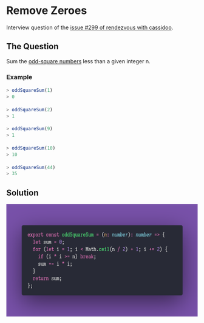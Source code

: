 # Remove Zeroes

Interview question of the [issue #299 of rendezvous with cassidoo](https://buttondown.email/cassidoo/archive/6053/).

## The Question

Sum the [odd-square numbers](https://oeis.org/A016754) less than a given integer n.

### Example

```js
> oddSquareSum(1)
> 0

> oddSquareSum(2)
> 1

> oddSquareSum(9)
> 1

> oddSquareSum(10)
> 10

> oddSquareSum(44)
> 35
```

## Solution

![Code Polaroid](./code-screenshot.png)
